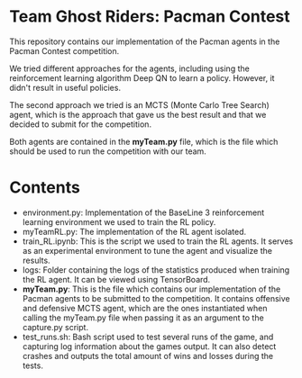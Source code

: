 # Team Ghost Riders: Pacman Contest

This repository contains our implementation of the Pacman agents in the Pacman Contest competition.

We tried different approaches for the agents, including using the reinforcement learning algorithm Deep QN to learn a policy. However, it didn't result in useful policies.

The second approach we tried is an MCTS (Monte Carlo Tree Search) agent, which is the approach that gave us the best result and that we decided to submit for the competition.

Both agents are contained in the **myTeam.py** file, which is the file which should be used to run the competition with our team.

# Contents

- environment.py: Implementation of the BaseLine 3 reinforcement learning environment we used to train the RL policy.
- myTeamRL.py: The implementation of the RL agent isolated.
- train_RL.ipynb: This is the script we used to train the RL agents. It serves as an experimental environment to tune the agent and visualize the results. 
- logs: Folder containing the logs of the statistics produced when training the RL agent. It can be viewed using TensorBoard.
- **myTeam.py**: This is the file which contains our implementation of the Pacman agents to be submitted to the competition. It contains offensive and defensive MCTS agent, which are the ones instantiated when calling the myTeam.py file when passing it as an argument to the capture.py script.
- test_runs.sh: Bash script used to test several runs of the game, and capturing log information about the games output. It can also detect crashes and outputs the total amount of wins and losses during the tests.
